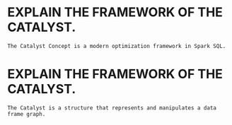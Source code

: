 #   EXPLAIN THE FRAMEWORK OF THE CATALYST.
    The Catalyst Concept is a modern optimization framework in Spark SQL.

#   EXPLAIN THE FRAMEWORK OF THE CATALYST.
    The Catalyst is a structure that represents and manipulates a data frame graph.

#   